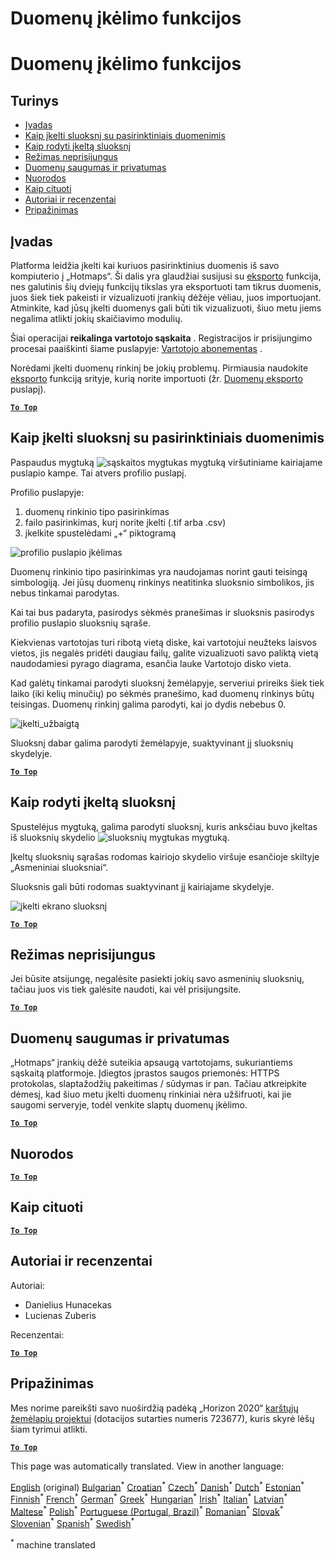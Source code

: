 <h1> <a class="anchor" id="data-upload-functionalities" href="#data-upload-functionalities"><i class="fa fa-link"></i></a> Duomenų įkėlimo funkcijos </h1><h1> <a class="anchor" id="data-upload-functionalities" href="#data-upload-functionalities"><i class="fa fa-link"></i></a> Duomenų įkėlimo funkcijos </h1><h2> <a class="anchor" id="table-of-contents" href="#table-of-contents"><i class="fa fa-link"></i></a> Turinys </h2><ul><li> <a href="#introduction">Įvadas</a> </li><li> <a href="#how-to-upload-a-layer-with-custom-data">Kaip įkelti sluoksnį su pasirinktiniais duomenimis</a> </li><li> <a href="#how-to-display-an-uploaded-layer">Kaip rodyti įkeltą sluoksnį</a> </li><li> <a href="#offline-mode">Režimas neprisijungus</a> </li><li> <a href="#data-security-and-privacy">Duomenų saugumas ir privatumas</a> </li><li> <a href="#references">Nuorodos</a> </li><li> <a href="#how-to-cite">Kaip cituoti</a> </li><li> <a href="#authors-and-reviewers">Autoriai ir recenzentai</a> </li><li> <a href="#acknowledgement">Pripažinimas</a> </li></ul><h2> <a class="anchor" id="introduction" href="#introduction"><i class="fa fa-link"></i></a> Įvadas </h2><p> Platforma leidžia įkelti kai kuriuos pasirinktinius duomenis iš savo kompiuterio į „Hotmaps“. Ši dalis yra glaudžiai susijusi su <a href="en-Data-export-functionalities">eksporto</a> funkcija, nes galutinis šių dviejų funkcijų tikslas yra eksportuoti tam tikrus duomenis, juos šiek tiek pakeisti ir vizualizuoti įrankių dėžėje vėliau, juos importuojant. Atminkite, kad jūsų įkelti duomenys gali būti tik vizualizuoti, šiuo metu jiems negalima atlikti jokių skaičiavimo modulių. </p><p> Šiai operacijai <strong>reikalinga vartotojo sąskaita</strong> . Registracijos ir prisijungimo procesai paaiškinti šiame puslapyje: <a href="en-Introduction-to-user-interface#Connect">Vartotojo abonementas</a> . </p><p> Norėdami įkelti duomenų rinkinį be jokių problemų. Pirmiausia naudokite <a href="en-Data-export-functionalities">eksporto</a> funkciją srityje, kurią norite importuoti (žr. <a href="Data-export-functionalities">Duomenų eksporto</a> puslapį). </p><p><ins> <code><strong><a href="#table-of-contents">To Top</a></strong></code> </ins> </p><h2> <a class="anchor" id="how-to-upload-a-layer-with-custom-data" href="#how-to-upload-a-layer-with-custom-data"><i class="fa fa-link"></i></a> Kaip įkelti sluoksnį su pasirinktiniais duomenimis </h2><p> Paspaudus mygtuką <img alt="sąskaitos mygtukas" src="en-images/account-btn.png"/> mygtuką viršutiniame kairiajame puslapio kampe. Tai atvers profilio puslapį. </p><p> Profilio puslapyje: </p><ol><li> duomenų rinkinio tipo pasirinkimas </li><li> failo pasirinkimas, kurį norite įkelti (.tif arba .csv) </li><li> įkelkite spustelėdami „+“ piktogramą </li></ol><p><img alt="profilio puslapio įkėlimas" src="en-images/profile-upload.png"/></p><p> Duomenų rinkinio tipo pasirinkimas yra naudojamas norint gauti teisingą simbologiją. Jei jūsų duomenų rinkinys neatitinka sluoksnio simbolikos, jis nebus tinkamai parodytas. </p><p> Kai tai bus padaryta, pasirodys sėkmės pranešimas ir sluoksnis pasirodys profilio puslapio sluoksnių sąraše. </p><p> Kiekvienas vartotojas turi ribotą vietą diske, kai vartotojui neužteks laisvos vietos, jis negalės pridėti daugiau failų, galite vizualizuoti savo paliktą vietą naudodamiesi pyrago diagrama, esančia lauke Vartotojo disko vieta. </p><p> Kad galėtų tinkamai parodyti sluoksnį žemėlapyje, serveriui prireiks šiek tiek laiko (iki kelių minučių) po sėkmės pranešimo, kad duomenų rinkinys būtų teisingas. Duomenų rinkinį galima parodyti, kai jo dydis nebebus 0. </p><p><img alt="įkelti_užbaigtą" src="en-images/upload_complete.png"/></p><p> Sluoksnį dabar galima parodyti žemėlapyje, suaktyvinant jį sluoksnių skydelyje. </p><p><ins> <code><strong><a href="#table-of-contents">To Top</a></strong></code> </ins> </p><h2> <a class="anchor" id="how-to-display-an-uploaded-layer" href="#how-to-display-an-uploaded-layer"><i class="fa fa-link"></i></a> Kaip rodyti įkeltą sluoksnį </h2><p> Spustelėjus mygtuką, galima parodyti sluoksnį, kuris anksčiau buvo įkeltas iš sluoksnių skydelio <img alt="sluoksnių mygtukas" src="en-images/layers-btn.png"/> mygtuką. </p><p> Įkeltų sluoksnių sąrašas rodomas kairiojo skydelio viršuje esančioje skiltyje „Asmeniniai sluoksniai“. </p><p> Sluoksnis gali būti rodomas suaktyvinant jį kairiajame skydelyje. </p><p><img alt="įkelti ekrano sluoksnį" src="en-images/upload-layers.png"/></p><p><ins> <code><strong><a href="#table-of-contents">To Top</a></strong></code> </ins> </p><h2> <a class="anchor" id="offline-mode" href="#offline-mode"><i class="fa fa-link"></i></a> Režimas neprisijungus </h2><p> Jei būsite atsijungę, negalėsite pasiekti jokių savo asmeninių sluoksnių, tačiau juos vis tiek galėsite naudoti, kai vėl prisijungsite. </p><p><ins> <code><strong><a href="#table-of-contents">To Top</a></strong></code> </ins> </p><h2> <a class="anchor" id="data-security-and-privacy" href="#data-security-and-privacy"><i class="fa fa-link"></i></a> Duomenų saugumas ir privatumas </h2><p> „Hotmaps“ įrankių dėžė suteikia apsaugą vartotojams, sukuriantiems sąskaitą platformoje. Įdiegtos įprastos saugos priemonės: HTTPS protokolas, slaptažodžių pakeitimas / sūdymas ir pan. Tačiau atkreipkite dėmesį, kad šiuo metu įkelti duomenų rinkiniai nėra užšifruoti, kai jie saugomi serveryje, todėl venkite slaptų duomenų įkėlimo. </p><p><ins> <code><strong><a href="#table-of-contents">To Top</a></strong></code> </ins> </p><h2> <a class="anchor" id="references" href="#references"><i class="fa fa-link"></i></a> Nuorodos </h2><p><ins> <code><strong><a href="#table-of-contents">To Top</a></strong></code> </ins> </p><h2> <a class="anchor" id="how-to-cite" href="#how-to-cite"><i class="fa fa-link"></i></a> Kaip cituoti </h2><p><ins> <code><strong><a href="#table-of-contents">To Top</a></strong></code> </ins> </p><h2> <a class="anchor" id="authors-and-reviewers" href="#authors-and-reviewers"><i class="fa fa-link"></i></a> Autoriai ir recenzentai </h2><p> Autoriai: </p><ul><li> Danielius Hunacekas </li><li> Lucienas Zuberis </li></ul><p> Recenzentai: </p><p><ins> <code><strong><a href="#table-of-contents">To Top</a></strong></code> </ins> </p><h2> <a class="anchor" id="acknowledgement" href="#acknowledgement"><i class="fa fa-link"></i></a> Pripažinimas </h2><p> Mes norime pareikšti savo nuoširdžią padėką „Horizon 2020“ <a href="https://www.hotmaps-project.eu">karštųjų žemėlapių projektui</a> (dotacijos sutarties numeris 723677), kuris skyrė lėšų šiam tyrimui atlikti. </p><p><ins> <code><strong><a href="#table-of-contents">To Top</a></strong></code> </ins> </p>
<!--- THIS IS A SUPER UNIQUE IDENTIFIER -->

This page was automatically translated. View in another language:

[English](../en/Data-upload-functionalities) (original) [Bulgarian](../bg/Data-upload-functionalities)<sup>\*</sup> [Croatian](../hr/Data-upload-functionalities)<sup>\*</sup> [Czech](../cs/Data-upload-functionalities)<sup>\*</sup> [Danish](../da/Data-upload-functionalities)<sup>\*</sup> [Dutch](../nl/Data-upload-functionalities)<sup>\*</sup> [Estonian](../et/Data-upload-functionalities)<sup>\*</sup> [Finnish](../fi/Data-upload-functionalities)<sup>\*</sup> [French](../fr/Data-upload-functionalities)<sup>\*</sup> [German](../de/Data-upload-functionalities)<sup>\*</sup> [Greek](../el/Data-upload-functionalities)<sup>\*</sup> [Hungarian](../hu/Data-upload-functionalities)<sup>\*</sup> [Irish](../ga/Data-upload-functionalities)<sup>\*</sup> [Italian](../it/Data-upload-functionalities)<sup>\*</sup> [Latvian](../lv/Data-upload-functionalities)<sup>\*</sup>  [Maltese](../mt/Data-upload-functionalities)<sup>\*</sup> [Polish](../pl/Data-upload-functionalities)<sup>\*</sup> [Portuguese (Portugal, Brazil)](../pt/Data-upload-functionalities)<sup>\*</sup> [Romanian](../ro/Data-upload-functionalities)<sup>\*</sup> [Slovak](../sk/Data-upload-functionalities)<sup>\*</sup> [Slovenian](../sl/Data-upload-functionalities)<sup>\*</sup> [Spanish](../es/Data-upload-functionalities)<sup>\*</sup> [Swedish](../sv/Data-upload-functionalities)<sup>\*</sup> 

<sup>\*</sup> machine translated
